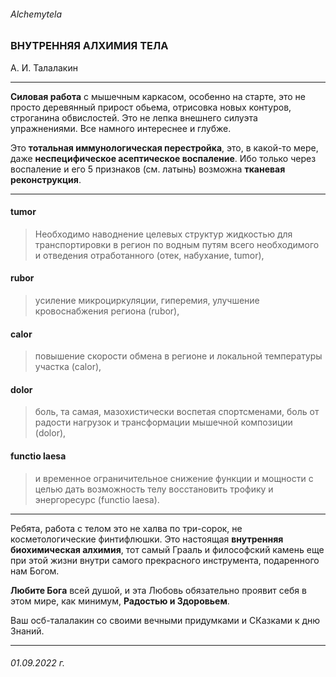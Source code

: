 ###### Alchemytela
### ВНУТРЕННЯЯ АЛХИМИЯ ТЕЛА
А. И. Талалакин

***
**Силовая работа** с мышечным каркасом, особенно на старте, это не просто деревянный прирост обьема, отрисовка новых контуров, строганина обвислостей. Это не лепка внешнего силуэта упражнениями. Все намного интереснее и глубже. 

Это **тотальная иммунологическая перестройка**, это, в какой-то мере, даже **неспецифическое асептическое воспаление**. Ибо только через воспаление и его 5 признаков (см. латынь) возможна **тканевая реконструкция**. 

***
#### tumor
> Необходимо наводнение целевых структур жидкостью для транспортировки в регион по водным путям всего необходимого и отведения отработанного (отек, набухание, tumor),

#### rubor
> усиление микроциркуляции, гиперемия, улучшение кровоснабжения региона (rubor), 

#### calor
> повышение скорости обмена в регионе и локальной температуры участка (calor), 

#### dolor
> боль, та самая, мазохистически воспетая спортсменами, боль от радости нагрузок и трансформации мышечной композиции (dolor), 

#### functio laesa
> и временное ограничительное снижение функции и мощности с целью дать возможность телу восстановить трофику и энергоресурс (functio laesa). 

***
Ребята, работа с телом это не халва по три-сорок, не косметологические финтифлюшки. Это настоящая **внутренняя биохимическая алхимия**, тот самый Грааль и философский камень еще при этой жизни внутри самого прекрасного инструмента, подаренного нам Богом. 

**Любите Бога** всей душой, и эта Любовь обязательно проявит себя в этом мире, как минимум, **Радостью и Здоровьем**.

Ваш осб-талалакин со своими вечными придумками и СКазками к дню Знаний.

***
###### 01.09.2022 г.